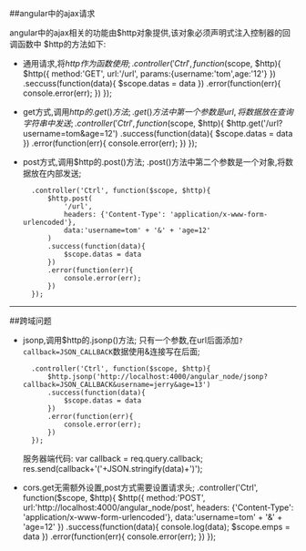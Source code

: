 ##angular中的ajax请求


angular中的ajax相关的功能由$http对象提供,该对象必须声明式注入控制器的回调函数中
$http的方法如下:

- 通用请求,将$http作为函数使用;
		.controller('Ctrl', function($scope, $http){
			$http({
				method:'GET',
				url:'/url',
				params:{username:'tom',age:'12'}
			})
			.seccuss(function(data){
				$scope.datas = data
			})
			.error(function(err){
				console.error(err);
			})
		});


- get方式,调用$http的.get()方法;
	.get()方法中第一个参数是url,将数据放在查询字符串中发送;
		.controller('Ctrl', function($scope, $http){
			$http.get('/url?username=tom&age=12')
			.success(function(data){
				$scope.datas = data
			})
			.error(function(err){
				console.error(err);
			})
		});

- post方式,调用$http的.post()方法;
	.post()方法中第二个参数是一个对象,将数据放在内部发送;

		.controller('Ctrl', function($scope, $http){
			$http.post(
				'/url',
				headers: {'Content-Type': 'application/x-www-form-urlencoded'},
				data:'username=tom' + '&' + 'age=12'
			)
			.success(function(data){
				$scope.datas = data
			})
			.error(function(err){
				console.error(err);
			})
		});


------------------
##跨域问题

- jsonp,调用$http的.jsonp()方法;
	只有一个参数,在url后面添加`?callback=JSON_CALLBACK`数据使用&连接写在后面;
	
		.controller('Ctrl', function($scope, $http){
			$http.jsonp('http://localhost:4000/angular_node/jsonp?callback=JSON_CALLBACK&username=jerry&age=13')
			.success(function(data){
				$scope.datas = data
			})
			.error(function(err){
				console.error(err);
			})
		});
	服务器端代码:
		  var callback = req.query.callback;
		  res.send(callback+'('+JSON.stringify(data)+')');

- cors.get无需额外设置,post方式需要设置请求头;
		.controller('Ctrl', function($scope, $http){
            $http({
                method:'POST',
                url:'http://localhost:4000/angular_node/post',
                headers: {'Content-Type': 'application/x-www-form-urlencoded'},
                data:'username=tom' + '&' + 'age=12'
            })
            .success(function(data){
                console.log(data);
                $scope.emps = data
            })
            .error(function(err){
                console.error(err);
            })
        });